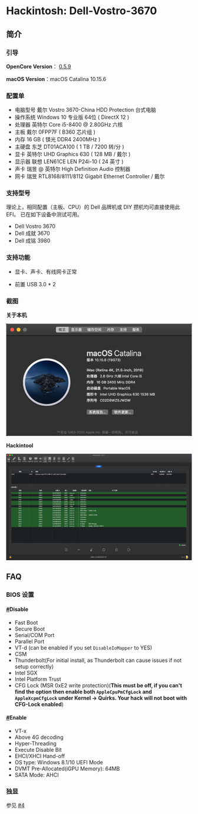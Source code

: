 # Hackintosh:  Dell-Vostro-3670

## 简介

### 引导

**OpenCore Version**： [0.5.9](https://github.com/acidanthera/OpenCorePkg/releases/tag/0.5.9)

**macOS Version**：macOS Catalina 10.15.6

### 配置单

* 电脑型号 戴尔 Vostro 3670-China HDD Protection 台式电脑 
* 操作系统 Windows 10 专业版 64位 ( DirectX 12 )
* 处理器 英特尔 Core i5-8400 @ 2.80GHz 六核
* 主板 戴尔 0FPP7F ( B360 芯片组 )
* 内存 16 GB ( 镁光 DDR4 2400MHz )
* 主硬盘 东芝 DT01ACA100 ( 1 TB / 7200 转/分 )
* 显卡 英特尔 UHD Graphics 630 ( 128 MB / 戴尔 )
* 显示器 联想 LEN61CE LEN P24i-10 ( 24 英寸  )
* 声卡 瑞昱  @ 英特尔 High Definition Audio 控制器
* 网卡 瑞昱 RTL8168/8111/8112 Gigabit Ethernet Controller / 戴尔

### 支持型号
理论上，相同配置（主板、CPU）的 Dell 品牌机或 DIY 攒机均可直接使用此 EFI。
已在如下设备中测试可用。

* Dell Vostro 3670
* Dell 成就 3670
* Dell 成铭 3980


### 支持功能

* 显卡、声卡、有线网卡正常

* 前置 USB 3.0 * 2


### 截图

**关于本机**

![About Mac](Screenshots/About.png)

**Hackintool**

![Hackintool Capture1](Screenshots/Hackintool.png)



## FAQ
###  BIOS 设置

#### [#](https://dortania.github.io/OpenCore-Install-Guide/config.plist/coffee-lake.html#disable)Disable

- Fast Boot
- Secure Boot
- Serial/COM Port
- Parallel Port
- VT-d (can be enabled if you set `DisableIoMapper` to YES)
- CSM
- Thunderbolt(For initial install, as Thunderbolt can cause issues if not setup correctly)
- Intel SGX
- Intel Platform Trust
- CFG Lock (MSR 0xE2 write protection)(**This must be off, if you can't find the option then enable both `AppleCpuPmCfgLock` and `AppleXcpmCfgLock` under Kernel -> Quirks. Your hack will not boot with CFG-Lock enabled**)

#### [#](https://dortania.github.io/OpenCore-Install-Guide/config.plist/coffee-lake.html#enable)Enable

- VT-x
- Above 4G decoding
- Hyper-Threading
- Execute Disable Bit
- EHCI/XHCI Hand-off
- OS type: Windows 8.1/10 UEFI Mode
- DVMT Pre-Allocated(iGPU Memory): 64MB
- SATA Mode: AHCI

### 独显

参见 [#4](https://github.com/geek5nan/Hackintosh-Dell-Vostro-3670/issues/4)

